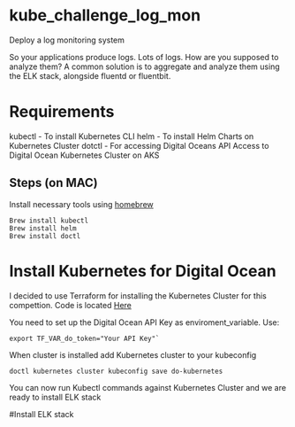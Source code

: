# kube_challenge_log_mon
Deploy a log monitoring system

So your applications produce logs. Lots of logs. How are you supposed to analyze them? A common solution is to aggregate and analyze them using the ELK stack, alongside fluentd or fluentbit.

# Requirements
kubectl - To install Kubernetes CLI
helm - To install Helm Charts on Kubernetes Cluster
dotctl - For accessing Digital Oceans API
Access to Digital Ocean Kubernetes Cluster on AKS

## Steps (on MAC)
Install necessary tools using [homebrew](https://brew.sh) 
```
Brew install kubectl
Brew install helm
Brew install doctl
```


# Install Kubernetes for Digital Ocean
I decided to use Terraform for installing the Kubernetes Cluster for this compettion. Code is located [Here](https://github.com/espenhermansen/kube_challenge_log_mon/tree/main/terraform)

You need to set up the Digital Ocean API Key as enviroment_variable. Use:
```
export TF_VAR_do_token="Your API Key"`
```

When cluster is installed add Kubernetes cluster to your kubeconfig
```
doctl kubernetes cluster kubeconfig save do-kubernetes
```

You can now run Kubectl commands against Kubernetes Cluster and we are ready to install ELK stack

#Install ELK stack
